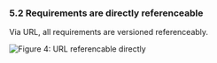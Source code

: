### 5.2  Requirements are directly referenceable 
Via URL, all requirements are versioned referenceably.

![Figure 4: URL referencable directly][directReference]

[directReference]: TODOPATHFitnesseReferenzenAufAnforderungen.png "Figure 4: URL referencable directly"
